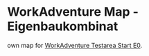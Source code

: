 # WorkAdventure Map - Eigenbaukombinat

own map for [WorkAdventure Testarea Start E0](https://play.workadventu.re/_/global/raw.githubusercontent.com/Eigenbaukombinat/workadventuretest/master/jotilux-testing/ebk_e0.json).


